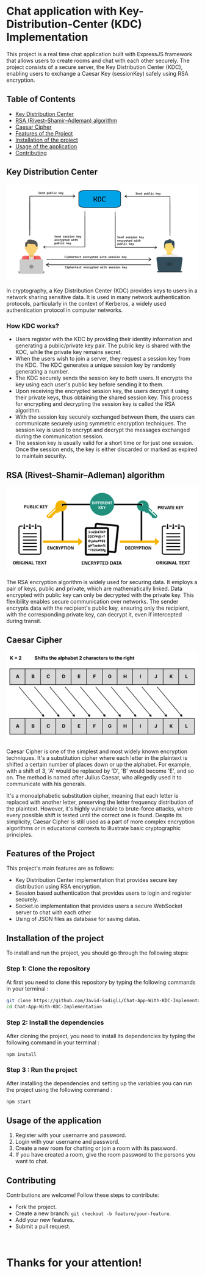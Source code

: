 # Chat application with Key-Distribution-Center (KDC) Implementation

This project is a real time chat application built with ExpressJS framework that allows users to create rooms and chat with each other securely. The project consists of a secure server, the Key Distribution Center (KDC), enabling users to exchange a Caesar Key (sessionKey) safely using RSA encryption. 

## Table of Contents 
* [Key Distribution Center](#key-distribution-center)
* [RSA (Rivest–Shamir–Adleman) algorithm](#rsa-rivestshamiradleman-algorithm)
* [Caesar Cipher](#caesar-cipher)
* [Features of the Project](#features-of-the-project)
* [Installation of the project](#installation-of-the-project)
* [Usage of the application](#usage-of-the-application)
* [Contributing](#contributing)


## Key Distribution Center
![](./readme_images/kdc_schema.jpg)

In cryptography, a Key Distribution Center (KDC) provides keys to users in a network sharing sensitive data. It is used in many network authentication protocols, particularly in the context of Kerberos, a widely used authentication protocol in computer networks.
### How KDC works? 
* Users register with the KDC by providing their identity information and generating a public/private key pair. The public key is shared with the KDC, while the private key remains secret.
* When the users wish to join a server, they request a session key from the KDC. The KDC generates a unique session key by randomly generating a number.
* The KDC securely sends the session key to both users. It encrypts the key using each user's public key before sending it to them.
* Upon receiving the encrypted session key, the users decrypt it using their private keys, thus obtaining the shared session key.
This process for encrypting and decrypting the session key is called the RSA algorithm.
* With the session key securely exchanged between them, the users can communicate securely using symmetric encryption techniques. The session key is used to encrypt and decrypt the messages exchanged during the communication session.
* The session key is usually valid for a short time or for just one session. Once the session ends, the key is either discarded or marked as expired to maintain security.

## RSA (Rivest–Shamir–Adleman) algorithm
![](./readme_images/rsa_image.png)

The RSA encryption algorithm is widely used for securing data. It employs a pair of keys, public and private, which are mathematically linked. Data encrypted with public key can only be decrypted with the private key. This flexibility enables secure communication over networks. The sender encrypts data with the recipient's public key, ensuring only the recipient, with the corresponding private key, can decrypt it, even if intercepted during transit.

## Caesar Cipher 
![](./readme_images/caesarcipher.png)

Caesar Cipher is one of the simplest and most widely known encryption techniques. It's a substitution cipher where each letter in the plaintext is shifted a certain number of places down or up the alphabet. For example, with a shift of 3, 'A' would be replaced by 'D', 'B' would become 'E', and so on. The method is named after Julius Caesar, who allegedly used it to communicate with his generals.

It's a monoalphabetic substitution cipher, meaning that each letter is replaced with another letter, preserving the letter frequency distribution of the plaintext. However, it's highly vulnerable to brute-force attacks, where every possible shift is tested until the correct one is found. Despite its simplicity, Caesar Cipher is still used as a part of more complex encryption algorithms or in educational contexts to illustrate basic cryptographic principles.

## Features of the Project 
This project's main features are as follows: 
* Key Distribution Center implementation that provides secure key distribution using RSA encryption.
* Session based authentication that provides users to login and register securely. 
* Socket.io implementation that provides users a secure WebSocket server to chat with each other
* Using of JSON files as database for saving datas.

## Installation of the project
To install and run the project, you should go through the following steps: 
### Step 1: Clone the repository
At first you need to clone this repository by typing the following commands in your terminal :
```sh 
git clone https://github.com/Javid-Sadigli/Chat-App-With-KDC-Implementation.git 
cd Chat-App-With-KDC-Implementation
```

### Step 2: Install the dependencies 
After cloning the project, you need to install its dependencies by typing the following command in your terminal : 
```sh 
npm install
```

### Step 3 : Run the project
After installing the dependencies and setting up the variables you can run the project using the following command : 

```sh 
npm start
```

## Usage of the application
1. Register with your username and password. 
2. Login with your username and password. 
3. Create a new room for chatting or join a room with its password. 
4. If you have created a room, give the room password to the persons 
   you want to chat. 

## Contributing
Contributions are welcome! Follow these steps to contribute:
* Fork the project.
* Create a new branch: `git checkout -b feature/your-feature`. 
* Add your new features.
* Submit a pull request. 

<br>

# Thanks for your attention! 
